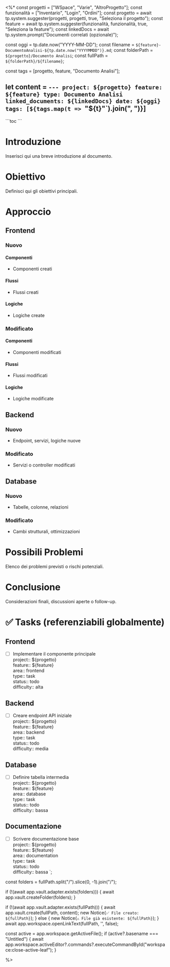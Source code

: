<%*
const progetti = ["WSpace", "Varie", "AltroProgetto"];
const funzionalità = ["Inventario", "Login", "Ordini"];
const progetto = await tp.system.suggester(progetti, progetti, true, "Seleziona il progetto");
const feature = await tp.system.suggester(funzionalità, funzionalità, true, "Seleziona la feature");
const linkedDocs = await tp.system.prompt("Documenti correlati (opzionale)");

const oggi = tp.date.now("YYYY-MM-DD");
const filename = `${feature}-DocumentoAnalisi-${tp.date.now("YYYYMMDD")}.md`;
const folderPath = `${progetto}/Documento Analisi`;
const fullPath = `${folderPath}/${filename}`;

const tags = [progetto, feature, "Documento Analisi"];

let content = `---
project: ${progetto}
feature: ${feature}
type: Documento Analisi
linked_documents: ${linkedDocs}
date: ${oggi}
tags: [${tags.map(t => `"${t}"`).join(", ")}]
---

\`\`\`toc
\`\`\`

# Introduzione

Inserisci qui una breve introduzione al documento.

# Obiettivo

Definisci qui gli obiettivi principali.

# Approccio

## Frontend

### Nuovo

#### Componenti
- Componenti creati

#### Flussi
- Flussi creati

#### Logiche
- Logiche create

### Modificato

#### Componenti
- Componenti modificati

#### Flussi
- Flussi modificati

#### Logiche
- Logiche modificate

## Backend

### Nuovo
- Endpoint, servizi, logiche nuove

### Modificato
- Servizi o controller modificati

## Database

### Nuovo
- Tabelle, colonne, relazioni

### Modificato
- Cambi strutturali, ottimizzazioni

# Possibili Problemi

Elenco dei problemi previsti o rischi potenziali.

# Conclusione

Considerazioni finali, discussioni aperte o follow-up.

# ✅ Tasks (referenziabili globalmente)

## Frontend
- [ ] Implementare il componente principale  
  project:: ${progetto}  
  feature:: ${feature}  
  area:: frontend  
  type:: task  
  status:: todo  
  difficulty:: alta

## Backend
- [ ] Creare endpoint API iniziale  
  project:: ${progetto}  
  feature:: ${feature}  
  area:: backend  
  type:: task  
  status:: todo  
  difficulty:: media

## Database
- [ ] Definire tabella intermedia  
  project:: ${progetto}  
  feature:: ${feature}  
  area:: database  
  type:: task  
  status:: todo  
  difficulty:: bassa

## Documentazione
- [ ] Scrivere documentazione base  
  project:: ${progetto}  
  feature:: ${feature}  
  area:: documentation  
  type:: task  
  status:: todo  
  difficulty:: bassa
`;

const folders = fullPath.split("/").slice(0, -1).join("/");

if (!(await app.vault.adapter.exists(folders))) {
  await app.vault.createFolder(folders);
}

if (!(await app.vault.adapter.exists(fullPath))) {
  await app.vault.create(fullPath, content);
  new Notice(`✅ File creato: ${fullPath}`);
} else {
  new Notice(`⚠️ File già esistente: ${fullPath}`);
}
await app.workspace.openLinkText(fullPath, '', false);

const active = app.workspace.getActiveFile();
if (active?.basename === "Untitled") {
  await app.workspace.activeEditor?.commands?.executeCommandById("workspace:close-active-leaf");
}

%>

